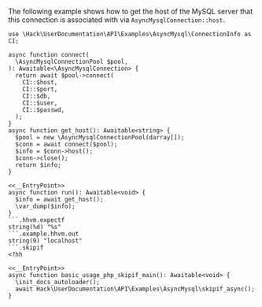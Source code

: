 The following example shows how to get the host of the MySQL server that this connection is associated with via `AsyncMysqlConnection::host`.

```basic-usage.php
use \Hack\UserDocumentation\API\Examples\AsyncMysql\ConnectionInfo as CI;

async function connect(
  \AsyncMysqlConnectionPool $pool,
): Awaitable<\AsyncMysqlConnection> {
  return await $pool->connect(
    CI::$host,
    CI::$port,
    CI::$db,
    CI::$user,
    CI::$passwd,
  );
}
async function get_host(): Awaitable<string> {
  $pool = new \AsyncMysqlConnectionPool(darray[]);
  $conn = await connect($pool);
  $info = $conn->host();
  $conn->close();
  return $info;
}

<<__EntryPoint>>
async function run(): Awaitable<void> {
  $info = await get_host();
  \var_dump($info);
}
```.hhvm.expectf
string(%d) "%s"
```.example.hhvm.out
string(9) "localhost"
```.skipif
<?hh

<<__EntryPoint>>
async function basic_usage_php_skipif_main(): Awaitable<void> {
  \init_docs_autoloader();
  await Hack\UserDocumentation\API\Examples\AsyncMysql\skipif_async();
}
```
